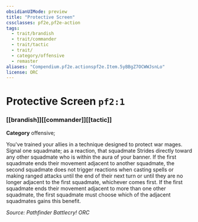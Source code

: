 ```yaml
---
obsidianUIMode: preview
title: "Protective Screen"
cssclasses: pf2e,pf2e-action
tags:
  - trait/brandish
  - trait/commander
  - trait/tactic
  - trait/
  - category/offensive
  - remaster
aliases: "Compendium.pf2e.actionspf2e.Item.5yBBgZ7OCWWJsnLo"
license: ORC
---
```

# Protective Screen `pf2:1`

### [[brandish]][[commander]][[tactic]]

**Category** offensive; 




You've trained your allies in a technique designed to protect war mages. Signal one squadmate; as a reaction, that squadmate Strides directly toward any other squadmate who is within the aura of your banner. If the first squadmate ends their movement adjacent to another squadmate, the second squadmate does not trigger reactions when casting spells or making ranged attacks until the end of their next turn or until they are no longer adjacent to the first squadmate, whichever comes first. If the first squadmate ends their movement adjacent to more than one other squadmate, the first squadmate must choose which of the adjacent squadmates gains this benefit.

*Source: Pathfinder Battlecry!*
*ORC*